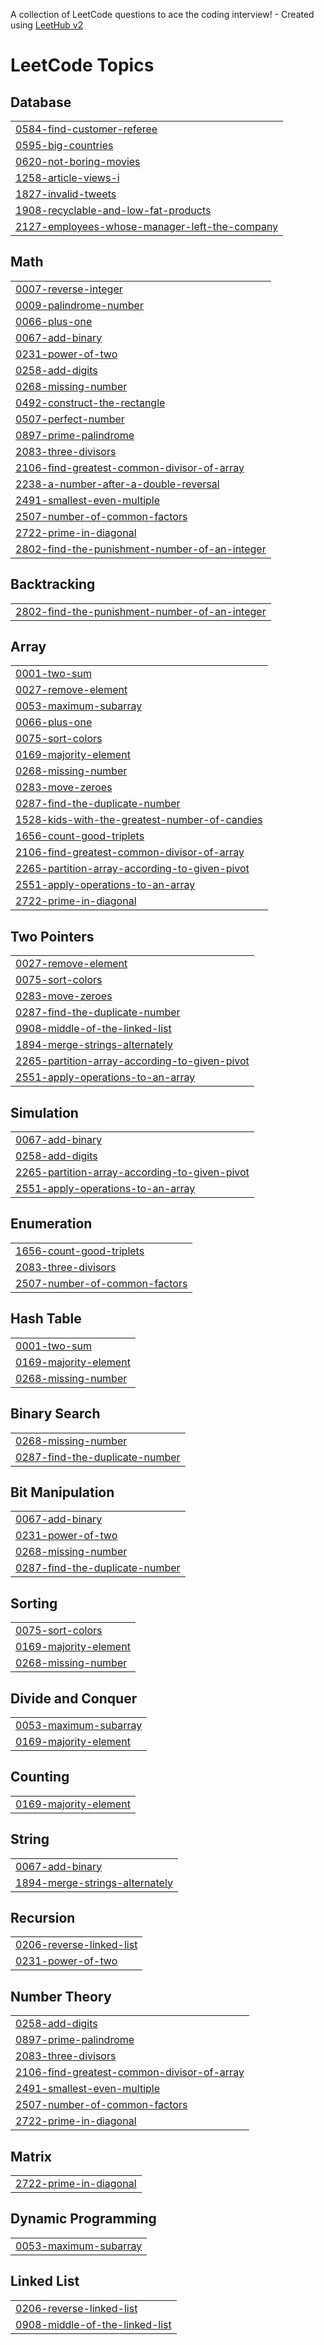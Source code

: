 A collection of LeetCode questions to ace the coding interview! - Created using [LeetHub v2](https://github.com/arunbhardwaj/LeetHub-2.0)
<!---LeetCode Topics Start-->
# LeetCode Topics
## Database
|  |
| ------- |
| [0584-find-customer-referee](https://github.com/annwhocodes/Java-DSA/tree/master/0584-find-customer-referee) |
| [0595-big-countries](https://github.com/annwhocodes/Java-DSA/tree/master/0595-big-countries) |
| [0620-not-boring-movies](https://github.com/annwhocodes/Java-DSA/tree/master/0620-not-boring-movies) |
| [1258-article-views-i](https://github.com/annwhocodes/Java-DSA/tree/master/1258-article-views-i) |
| [1827-invalid-tweets](https://github.com/annwhocodes/Java-DSA/tree/master/1827-invalid-tweets) |
| [1908-recyclable-and-low-fat-products](https://github.com/annwhocodes/Java-DSA/tree/master/1908-recyclable-and-low-fat-products) |
| [2127-employees-whose-manager-left-the-company](https://github.com/annwhocodes/Java-DSA/tree/master/2127-employees-whose-manager-left-the-company) |
## Math
|  |
| ------- |
| [0007-reverse-integer](https://github.com/annwhocodes/Java-DSA/tree/master/0007-reverse-integer) |
| [0009-palindrome-number](https://github.com/annwhocodes/Java-DSA/tree/master/0009-palindrome-number) |
| [0066-plus-one](https://github.com/annwhocodes/Java-DSA/tree/master/0066-plus-one) |
| [0067-add-binary](https://github.com/annwhocodes/Java-DSA/tree/master/0067-add-binary) |
| [0231-power-of-two](https://github.com/annwhocodes/Java-DSA/tree/master/0231-power-of-two) |
| [0258-add-digits](https://github.com/annwhocodes/Java-DSA/tree/master/0258-add-digits) |
| [0268-missing-number](https://github.com/annwhocodes/Java-DSA/tree/master/0268-missing-number) |
| [0492-construct-the-rectangle](https://github.com/annwhocodes/Java-DSA/tree/master/0492-construct-the-rectangle) |
| [0507-perfect-number](https://github.com/annwhocodes/Java-DSA/tree/master/0507-perfect-number) |
| [0897-prime-palindrome](https://github.com/annwhocodes/Java-DSA/tree/master/0897-prime-palindrome) |
| [2083-three-divisors](https://github.com/annwhocodes/Java-DSA/tree/master/2083-three-divisors) |
| [2106-find-greatest-common-divisor-of-array](https://github.com/annwhocodes/Java-DSA/tree/master/2106-find-greatest-common-divisor-of-array) |
| [2238-a-number-after-a-double-reversal](https://github.com/annwhocodes/Java-DSA/tree/master/2238-a-number-after-a-double-reversal) |
| [2491-smallest-even-multiple](https://github.com/annwhocodes/Java-DSA/tree/master/2491-smallest-even-multiple) |
| [2507-number-of-common-factors](https://github.com/annwhocodes/Java-DSA/tree/master/2507-number-of-common-factors) |
| [2722-prime-in-diagonal](https://github.com/annwhocodes/Java-DSA/tree/master/2722-prime-in-diagonal) |
| [2802-find-the-punishment-number-of-an-integer](https://github.com/annwhocodes/Java-DSA/tree/master/2802-find-the-punishment-number-of-an-integer) |
## Backtracking
|  |
| ------- |
| [2802-find-the-punishment-number-of-an-integer](https://github.com/annwhocodes/Java-DSA/tree/master/2802-find-the-punishment-number-of-an-integer) |
## Array
|  |
| ------- |
| [0001-two-sum](https://github.com/annwhocodes/Java-DSA/tree/master/0001-two-sum) |
| [0027-remove-element](https://github.com/annwhocodes/Java-DSA/tree/master/0027-remove-element) |
| [0053-maximum-subarray](https://github.com/annwhocodes/Java-DSA/tree/master/0053-maximum-subarray) |
| [0066-plus-one](https://github.com/annwhocodes/Java-DSA/tree/master/0066-plus-one) |
| [0075-sort-colors](https://github.com/annwhocodes/Java-DSA/tree/master/0075-sort-colors) |
| [0169-majority-element](https://github.com/annwhocodes/Java-DSA/tree/master/0169-majority-element) |
| [0268-missing-number](https://github.com/annwhocodes/Java-DSA/tree/master/0268-missing-number) |
| [0283-move-zeroes](https://github.com/annwhocodes/Java-DSA/tree/master/0283-move-zeroes) |
| [0287-find-the-duplicate-number](https://github.com/annwhocodes/Java-DSA/tree/master/0287-find-the-duplicate-number) |
| [1528-kids-with-the-greatest-number-of-candies](https://github.com/annwhocodes/Java-DSA/tree/master/1528-kids-with-the-greatest-number-of-candies) |
| [1656-count-good-triplets](https://github.com/annwhocodes/Java-DSA/tree/master/1656-count-good-triplets) |
| [2106-find-greatest-common-divisor-of-array](https://github.com/annwhocodes/Java-DSA/tree/master/2106-find-greatest-common-divisor-of-array) |
| [2265-partition-array-according-to-given-pivot](https://github.com/annwhocodes/Java-DSA/tree/master/2265-partition-array-according-to-given-pivot) |
| [2551-apply-operations-to-an-array](https://github.com/annwhocodes/Java-DSA/tree/master/2551-apply-operations-to-an-array) |
| [2722-prime-in-diagonal](https://github.com/annwhocodes/Java-DSA/tree/master/2722-prime-in-diagonal) |
## Two Pointers
|  |
| ------- |
| [0027-remove-element](https://github.com/annwhocodes/Java-DSA/tree/master/0027-remove-element) |
| [0075-sort-colors](https://github.com/annwhocodes/Java-DSA/tree/master/0075-sort-colors) |
| [0283-move-zeroes](https://github.com/annwhocodes/Java-DSA/tree/master/0283-move-zeroes) |
| [0287-find-the-duplicate-number](https://github.com/annwhocodes/Java-DSA/tree/master/0287-find-the-duplicate-number) |
| [0908-middle-of-the-linked-list](https://github.com/annwhocodes/Java-DSA/tree/master/0908-middle-of-the-linked-list) |
| [1894-merge-strings-alternately](https://github.com/annwhocodes/Java-DSA/tree/master/1894-merge-strings-alternately) |
| [2265-partition-array-according-to-given-pivot](https://github.com/annwhocodes/Java-DSA/tree/master/2265-partition-array-according-to-given-pivot) |
| [2551-apply-operations-to-an-array](https://github.com/annwhocodes/Java-DSA/tree/master/2551-apply-operations-to-an-array) |
## Simulation
|  |
| ------- |
| [0067-add-binary](https://github.com/annwhocodes/Java-DSA/tree/master/0067-add-binary) |
| [0258-add-digits](https://github.com/annwhocodes/Java-DSA/tree/master/0258-add-digits) |
| [2265-partition-array-according-to-given-pivot](https://github.com/annwhocodes/Java-DSA/tree/master/2265-partition-array-according-to-given-pivot) |
| [2551-apply-operations-to-an-array](https://github.com/annwhocodes/Java-DSA/tree/master/2551-apply-operations-to-an-array) |
## Enumeration
|  |
| ------- |
| [1656-count-good-triplets](https://github.com/annwhocodes/Java-DSA/tree/master/1656-count-good-triplets) |
| [2083-three-divisors](https://github.com/annwhocodes/Java-DSA/tree/master/2083-three-divisors) |
| [2507-number-of-common-factors](https://github.com/annwhocodes/Java-DSA/tree/master/2507-number-of-common-factors) |
## Hash Table
|  |
| ------- |
| [0001-two-sum](https://github.com/annwhocodes/Java-DSA/tree/master/0001-two-sum) |
| [0169-majority-element](https://github.com/annwhocodes/Java-DSA/tree/master/0169-majority-element) |
| [0268-missing-number](https://github.com/annwhocodes/Java-DSA/tree/master/0268-missing-number) |
## Binary Search
|  |
| ------- |
| [0268-missing-number](https://github.com/annwhocodes/Java-DSA/tree/master/0268-missing-number) |
| [0287-find-the-duplicate-number](https://github.com/annwhocodes/Java-DSA/tree/master/0287-find-the-duplicate-number) |
## Bit Manipulation
|  |
| ------- |
| [0067-add-binary](https://github.com/annwhocodes/Java-DSA/tree/master/0067-add-binary) |
| [0231-power-of-two](https://github.com/annwhocodes/Java-DSA/tree/master/0231-power-of-two) |
| [0268-missing-number](https://github.com/annwhocodes/Java-DSA/tree/master/0268-missing-number) |
| [0287-find-the-duplicate-number](https://github.com/annwhocodes/Java-DSA/tree/master/0287-find-the-duplicate-number) |
## Sorting
|  |
| ------- |
| [0075-sort-colors](https://github.com/annwhocodes/Java-DSA/tree/master/0075-sort-colors) |
| [0169-majority-element](https://github.com/annwhocodes/Java-DSA/tree/master/0169-majority-element) |
| [0268-missing-number](https://github.com/annwhocodes/Java-DSA/tree/master/0268-missing-number) |
## Divide and Conquer
|  |
| ------- |
| [0053-maximum-subarray](https://github.com/annwhocodes/Java-DSA/tree/master/0053-maximum-subarray) |
| [0169-majority-element](https://github.com/annwhocodes/Java-DSA/tree/master/0169-majority-element) |
## Counting
|  |
| ------- |
| [0169-majority-element](https://github.com/annwhocodes/Java-DSA/tree/master/0169-majority-element) |
## String
|  |
| ------- |
| [0067-add-binary](https://github.com/annwhocodes/Java-DSA/tree/master/0067-add-binary) |
| [1894-merge-strings-alternately](https://github.com/annwhocodes/Java-DSA/tree/master/1894-merge-strings-alternately) |
## Recursion
|  |
| ------- |
| [0206-reverse-linked-list](https://github.com/annwhocodes/Java-DSA/tree/master/0206-reverse-linked-list) |
| [0231-power-of-two](https://github.com/annwhocodes/Java-DSA/tree/master/0231-power-of-two) |
## Number Theory
|  |
| ------- |
| [0258-add-digits](https://github.com/annwhocodes/Java-DSA/tree/master/0258-add-digits) |
| [0897-prime-palindrome](https://github.com/annwhocodes/Java-DSA/tree/master/0897-prime-palindrome) |
| [2083-three-divisors](https://github.com/annwhocodes/Java-DSA/tree/master/2083-three-divisors) |
| [2106-find-greatest-common-divisor-of-array](https://github.com/annwhocodes/Java-DSA/tree/master/2106-find-greatest-common-divisor-of-array) |
| [2491-smallest-even-multiple](https://github.com/annwhocodes/Java-DSA/tree/master/2491-smallest-even-multiple) |
| [2507-number-of-common-factors](https://github.com/annwhocodes/Java-DSA/tree/master/2507-number-of-common-factors) |
| [2722-prime-in-diagonal](https://github.com/annwhocodes/Java-DSA/tree/master/2722-prime-in-diagonal) |
## Matrix
|  |
| ------- |
| [2722-prime-in-diagonal](https://github.com/annwhocodes/Java-DSA/tree/master/2722-prime-in-diagonal) |
## Dynamic Programming
|  |
| ------- |
| [0053-maximum-subarray](https://github.com/annwhocodes/Java-DSA/tree/master/0053-maximum-subarray) |
## Linked List
|  |
| ------- |
| [0206-reverse-linked-list](https://github.com/annwhocodes/Java-DSA/tree/master/0206-reverse-linked-list) |
| [0908-middle-of-the-linked-list](https://github.com/annwhocodes/Java-DSA/tree/master/0908-middle-of-the-linked-list) |
<!---LeetCode Topics End-->
